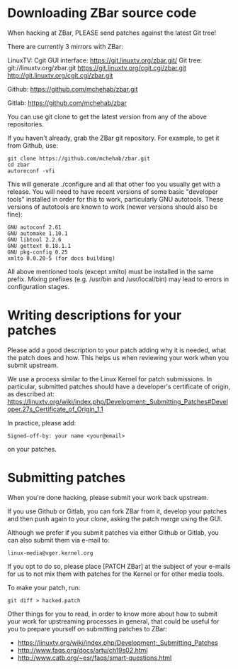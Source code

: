Downloading ZBar source code
============================

When hacking at ZBar, PLEASE send patches against the latest Git tree!

There are currently 3 mirrors with ZBar:

LinuxTV:
    Cgit GUI interface:
	https://git.linuxtv.org/zbar.git/
    Git tree:
	git://linuxtv.org/zbar.git
	https://git.linuxtv.org/cgit.cgi/zbar.git
	http://git.linuxtv.org/cgit.cgi/zbar.git

Github:
	https://github.com/mchehab/zbar.git

Gitlab:
	https://github.com/mchehab/zbar

You can use git clone to get the latest version from any of the
above repositories.

If you haven't already, grab the ZBar git repository. For example, to
get it from Github, use:

    git clone https://github.com/mchehab/zbar.git
    cd zbar
    autoreconf -vfi

This will generate ./configure and all that other foo you usually get with
a release. You will need to have recent versions of some basic "developer
tools" installed in order for this to work, particularly GNU autotools.
These versions of autotools are known to work (newer versions should also
be fine):

    GNU autoconf 2.61
    GNU automake 1.10.1
    GNU libtool 2.2.6
    GNU gettext 0.18.1.1
    GNU pkg-config 0.25
    xmlto 0.0.20-5 (for docs building)

All above mentioned tools (except xmlto) must be installed in the same
prefix. Mixing prefixes (e.g. /usr/bin and /usr/local/bin) may lead to
errors in configuration stages.

Writing descriptions for your patches
=====================================

Please add a good description to your patch adding why it is needed,
what the patch does and how. This helps us when reviewing your work
when you submit upstream.

We use a process similar to the Linux Kernel for patch submissions.
In particular, submitted patches should have a developer's certificate
of origin, as described at:
	https://linuxtv.org/wiki/index.php/Development:_Submitting_Patches#Developer.27s_Certificate_of_Origin_1.1

In practice, please add:

	Signed-off-by: your name <your@email>

on your patches.

Submitting patches
==================

When you're done hacking, please submit your work back upstream.

If you use Github or Gitlab, you can fork ZBar from it, develop your
patches and then push again to your clone, asking the patch merge using
the GUI.

Although we prefer if you submit patches via either Github or
Gitlab, you can also submit them via e-mail to:

	linux-media@vger.kernel.org

If you opt to do so, please place [PATCH ZBar] at the subject of
your e-mails for us to not mix them with patches for the Kernel
or for other media tools.

To make your patch, run:

    git diff > hacked.patch

Other things for you to read, in order to know more about how
to submit your work for upstreaming processes in general, that
could be useful for you to prepare yourself on submitting patches
to ZBar:

- https://linuxtv.org/wiki/index.php/Development:_Submitting_Patches
- http://www.faqs.org/docs/artu/ch19s02.html
- http://www.catb.org/~esr/faqs/smart-questions.html
